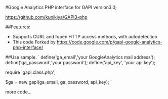 #Google Analytics PHP interface for GAPI version3.0;

https://github.com/kunikiya/GAPI3-php

##Features:

* Supports CURL and fopen HTTP access methods, with autodetection
* This code Forked by https://code.google.com/p/gapi-google-analytics-php-interface/

##Use sample.
`
define('ga_email','your GoogleAnalytics mail address');
define('ga_password','your password');
define('api_key', 'your api key');

require 'gapi.class.php';

$ga = new gapi(ga_email, ga_password, api_key);
`

more code...

